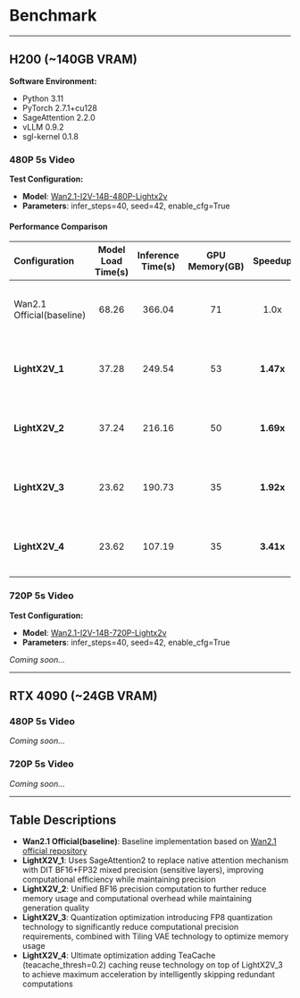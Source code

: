 # Benchmark

---

## H200 (~140GB VRAM)

**Software Environment:**
- Python 3.11
- PyTorch 2.7.1+cu128
- SageAttention 2.2.0
- vLLM 0.9.2
- sgl-kernel 0.1.8

### 480P 5s Video

**Test Configuration:**
- **Model**: [Wan2.1-I2V-14B-480P-Lightx2v](https://huggingface.co/lightx2v/Wan2.1-I2V-14B-480P-Lightx2v)
- **Parameters**: infer_steps=40, seed=42, enable_cfg=True

#### Performance Comparison

| Configuration | Model Load Time(s) | Inference Time(s) | GPU Memory(GB) | Speedup | Video Effect |
|:-------------|:------------------:|:-----------------:|:--------------:|:-------:|:------------:|
| Wan2.1 Official(baseline) | 68.26 | 366.04 | 71 | 1.0x | <video src="PATH_TO_BASELINE_480P_VIDEO" width="200px"></video> |
| **LightX2V_1** | 37.28 | 249.54 | 53 | **1.47x** | <video src="PATH_TO_LIGHTX2V_1_480P_VIDEO" width="200px"></video> |
| **LightX2V_2** | 37.24 | 216.16 | 50 | **1.69x** | <video src="PATH_TO_LIGHTX2V_2_480P_VIDEO" width="200px"></video> |
| **LightX2V_3** | 23.62 | 190.73 | 35 | **1.92x** | <video src="PATH_TO_LIGHTX2V_3_480P_VIDEO" width="200px"></video> |
| **LightX2V_4** | 23.62 | 107.19 | 35 | **3.41x** | <video src="PATH_TO_LIGHTX2V_4_480P_VIDEO" width="200px"></video> |

### 720P 5s Video

**Test Configuration:**
- **Model**: [Wan2.1-I2V-14B-720P-Lightx2v](https://huggingface.co/lightx2v/Wan2.1-I2V-14B-720P-Lightx2v)
- **Parameters**: infer_steps=40, seed=42, enable_cfg=True

*Coming soon...*

---

## RTX 4090 (~24GB VRAM)

### 480P 5s Video

*Coming soon...*

### 720P 5s Video

*Coming soon...*

---

## Table Descriptions

- **Wan2.1 Official(baseline)**: Baseline implementation based on [Wan2.1 official repository](https://github.com/Wan-Video/Wan2.1)
- **LightX2V_1**: Uses SageAttention2 to replace native attention mechanism with DIT BF16+FP32 mixed precision (sensitive layers), improving computational efficiency while maintaining precision
- **LightX2V_2**: Unified BF16 precision computation to further reduce memory usage and computational overhead while maintaining generation quality
- **LightX2V_3**: Quantization optimization introducing FP8 quantization technology to significantly reduce computational precision requirements, combined with Tiling VAE technology to optimize memory usage
- **LightX2V_4**: Ultimate optimization adding TeaCache (teacache_thresh=0.2) caching reuse technology on top of LightX2V_3 to achieve maximum acceleration by intelligently skipping redundant computations
